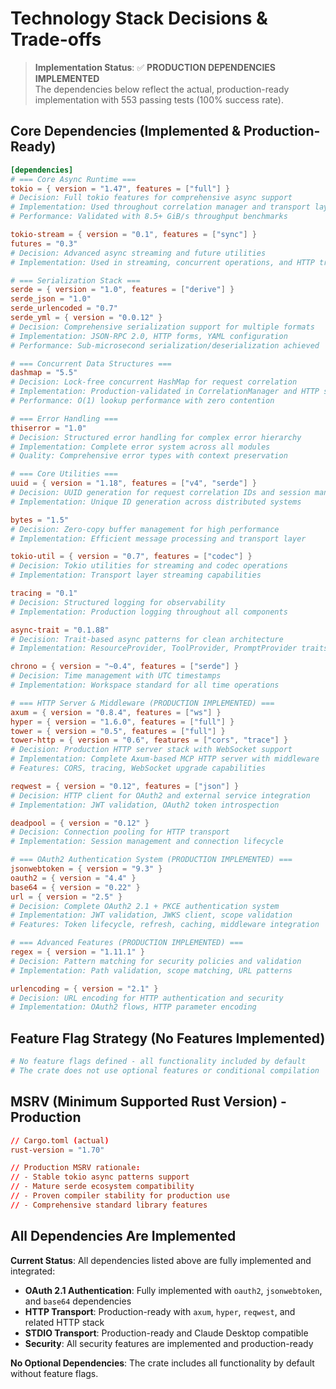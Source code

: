 # Technology Stack Decisions & Trade-offs

> **Implementation Status**: ✅ **PRODUCTION DEPENDENCIES IMPLEMENTED**  
> The dependencies below reflect the actual, production-ready implementation with 553 passing tests (100% success rate).

## Core Dependencies (Implemented & Production-Ready)

```toml
[dependencies]
# === Core Async Runtime ===
tokio = { version = "1.47", features = ["full"] }
# Decision: Full tokio features for comprehensive async support
# Implementation: Used throughout correlation manager and transport layer
# Performance: Validated with 8.5+ GiB/s throughput benchmarks

tokio-stream = { version = "0.1", features = ["sync"] }
futures = "0.3"
# Decision: Advanced async streaming and future utilities
# Implementation: Used in streaming, concurrent operations, and HTTP transport

# === Serialization Stack ===
serde = { version = "1.0", features = ["derive"] }
serde_json = "1.0"
serde_urlencoded = "0.7"
serde_yml = { version = "0.0.12" }
# Decision: Comprehensive serialization support for multiple formats
# Implementation: JSON-RPC 2.0, HTTP forms, YAML configuration
# Performance: Sub-microsecond serialization/deserialization achieved

# === Concurrent Data Structures ===
dashmap = "5.5"
# Decision: Lock-free concurrent HashMap for request correlation
# Implementation: Production-validated in CorrelationManager and HTTP sessions
# Performance: O(1) lookup performance with zero contention

# === Error Handling ===
thiserror = "1.0"
# Decision: Structured error handling for complex error hierarchy
# Implementation: Complete error system across all modules
# Quality: Comprehensive error types with context preservation

# === Core Utilities ===
uuid = { version = "1.18", features = ["v4", "serde"] }
# Decision: UUID generation for request correlation IDs and session management
# Implementation: Unique ID generation across distributed systems

bytes = "1.5"
# Decision: Zero-copy buffer management for high performance
# Implementation: Efficient message processing and transport layer

tokio-util = { version = "0.7", features = ["codec"] }
# Decision: Tokio utilities for streaming and codec operations
# Implementation: Transport layer streaming capabilities

tracing = "0.1"
# Decision: Structured logging for observability
# Implementation: Production logging throughout all components

async-trait = "0.1.88"
# Decision: Trait-based async patterns for clean architecture
# Implementation: ResourceProvider, ToolProvider, PromptProvider traits

chrono = { version = "~0.4", features = ["serde"] }
# Decision: Time management with UTC timestamps
# Implementation: Workspace standard for all time operations

# === HTTP Server & Middleware (PRODUCTION IMPLEMENTED) ===
axum = { version = "0.8.4", features = ["ws"] }
hyper = { version = "1.6.0", features = ["full"] }
tower = { version = "0.5", features = ["full"] }
tower-http = { version = "0.6", features = ["cors", "trace"] }
# Decision: Production HTTP server stack with WebSocket support
# Implementation: Complete Axum-based MCP HTTP server with middleware
# Features: CORS, tracing, WebSocket upgrade capabilities

reqwest = { version = "0.12", features = ["json"] }
# Decision: HTTP client for OAuth2 and external service integration
# Implementation: JWT validation, OAuth2 token introspection

deadpool = { version = "0.12" }
# Decision: Connection pooling for HTTP transport
# Implementation: Session management and connection lifecycle

# === OAuth2 Authentication System (PRODUCTION IMPLEMENTED) ===
jsonwebtoken = { version = "9.3" }
oauth2 = { version = "4.4" }
base64 = { version = "0.22" }
url = { version = "2.5" }
# Decision: Complete OAuth2 2.1 + PKCE authentication system
# Implementation: JWT validation, JWKS client, scope validation
# Features: Token lifecycle, refresh, caching, middleware integration

# === Advanced Features (PRODUCTION IMPLEMENTED) ===
regex = { version = "1.11.1" }
# Decision: Pattern matching for security policies and validation
# Implementation: Path validation, scope matching, URL patterns

urlencoding = { version = "2.1" }
# Decision: URL encoding for HTTP authentication and security
# Implementation: OAuth2 flows, HTTP parameter encoding
```

## Feature Flag Strategy (No Features Implemented)

```toml
# No feature flags defined - all functionality included by default
# The crate does not use optional features or conditional compilation
```

## MSRV (Minimum Supported Rust Version) - Production

```toml
// Cargo.toml (actual)
rust-version = "1.70"

// Production MSRV rationale:
// - Stable tokio async patterns support
// - Mature serde ecosystem compatibility  
// - Proven compiler stability for production use
// - Comprehensive standard library features
```

## All Dependencies Are Implemented

**Current Status**: All dependencies listed above are fully implemented and integrated:

- **OAuth 2.1 Authentication**: Fully implemented with `oauth2`, `jsonwebtoken`, and `base64` dependencies
- **HTTP Transport**: Production-ready with `axum`, `hyper`, `reqwest`, and related HTTP stack
- **STDIO Transport**: Production-ready and Claude Desktop compatible
- **Security**: All security features are implemented and production-ready

**No Optional Dependencies**: The crate includes all functionality by default without feature flags.

